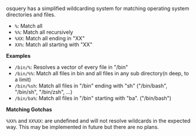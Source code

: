 osquery has a simplified wildcarding system for matching operating system directories and files.

* `%`: Match all
* `%%`: Match all recursively
* `%XX`: Match all ending in "XX"
* `XX%`: Match all starting with "XX"

**Examples**

* `/bin/%`: Resolves a vector of every file in "/bin"
* `/bin/%%`: Match all files in bin and all files in any sub directory(n deep, to a limit)
* `/bin/%sh`: Match all files in "/bin" ending with "sh" ("/bin/bash", "/bin/sh", "/bin/zsh", ...)
* `/bin/ba%`: Match all files in "/bin" starting with "ba". ("/bin/bash")

**Matching Gotchas**

`%XX%` and `XX%XX`: are undefined and will not resolve wildcards in the expected way. This may be implemented in future but there are no plans.
